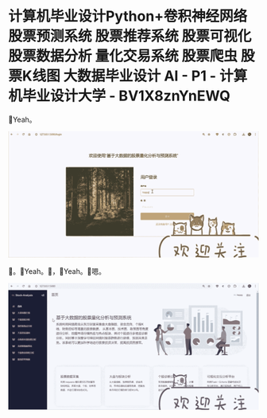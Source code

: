 # 计算机毕业设计Python+卷积神经网络股票预测系统 股票推荐系统 股票可视化 股票数据分析 量化交易系统 股票爬虫 股票K线图 大数据毕业设计 AI - P1 - 计算机毕业设计大学 - BV1X8znYnEWQ

🎼Yeah。

![](img/787a1afb2b487d337f0dd7d6e38e6e45_1.png)

🎼。🎼Yeah。🎼，🎼Yeah。🎼嗯。

![](img/787a1afb2b487d337f0dd7d6e38e6e45_3.png)